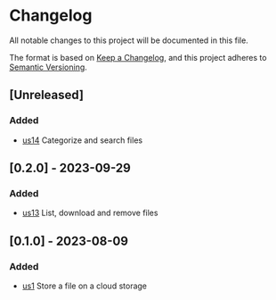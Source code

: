 # Changelog

All notable changes to this project will be documented in this file.

The format is based on [Keep a Changelog](https://keepachangelog.com/en/1.0.0/),
and this project adheres to [Semantic Versioning](https://semver.org/spec/v2.0.0.html).

## [Unreleased]
### Added
- [us14](https://tree.taiga.io/project/musholic-storemydocs/us/14) Categorize and search files

## [0.2.0] - 2023-09-29
### Added
- [us13](https://tree.taiga.io/project/musholic-storemydocs/us/13) List, download and remove files

## [0.1.0] - 2023-08-09
### Added
- [us1](https://tree.taiga.io/project/musholic-storemydocs/us/1) Store a file on a cloud storage

